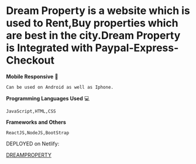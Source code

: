 <h1>Dream Property is a website which is used to Rent,Buy properties which are best in the city.Dream Property is Integrated with Paypal-Express-Checkout</h1>

**Mobile Responsive** :iphone:

	Can be used on Android as well as Iphone.

**Programming Languages Used** :computer:

	JavaScript,HTML,CSS

**Frameworks and Others** 
	
	ReactJS,NodeJS,BootStrap






DEPLOYED on Netlify:


<a href="https://amazing-shockley-8d08fb.netlify.app/">DREAMPROPERTY</a> 
